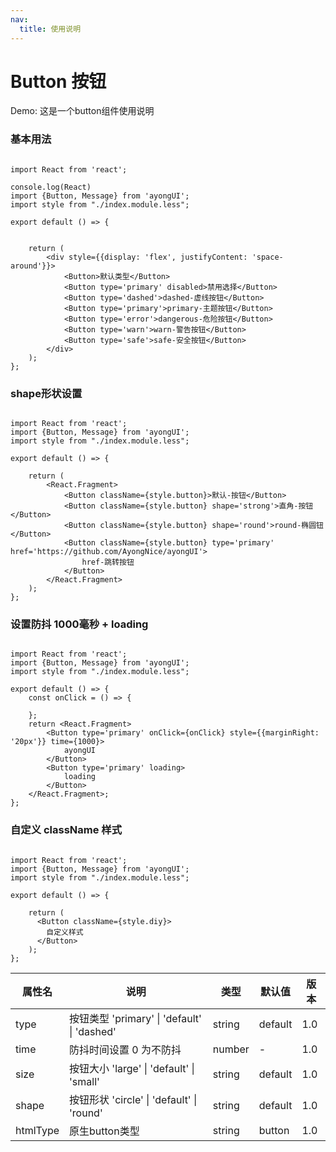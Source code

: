 ```yaml
---
nav:
  title: 使用说明
---
```


# Button 按钮


Demo:
这是一个button组件使用说明

### 基本用法

```tsx

import React from 'react';

console.log(React)
import {Button, Message} from 'ayongUI';
import style from "./index.module.less";

export default () => {


    return (
        <div style={{display: 'flex', justifyContent: 'space-around'}}>
            <Button>默认类型</Button>
            <Button type='primary' disabled>禁用选择</Button>
            <Button type='dashed'>dashed-虚线按钮</Button>
            <Button type='primary'>primary-主题按钮</Button>
            <Button type='error'>dangerous-危险按钮</Button>
            <Button type='warn'>warn-警告按钮</Button>
            <Button type='safe'>safe-安全按钮</Button>
        </div>
    );
};
```


### shape形状设置

```tsx

import React from 'react';
import {Button, Message} from 'ayongUI';
import style from "./index.module.less";

export default () => {
 
    return (
        <React.Fragment>
            <Button className={style.button}>默认-按钮</Button>
            <Button className={style.button} shape='strong'>直角-按钮</Button>
            <Button className={style.button} shape='round'>round-椭圆钮</Button>
            <Button className={style.button} type='primary' href='https://github.com/AyongNice/ayongUI'>
                href-跳转按钮
            </Button>
        </React.Fragment>
    );
};
```
### 设置防抖 1000毫秒 + loading


```tsx 

import React from 'react';
import {Button, Message} from 'ayongUI';
import style from "./index.module.less";

export default () => {
    const onClick = () => {

    };
    return <React.Fragment>
        <Button type='primary' onClick={onClick} style={{marginRight: '20px'}} time={1000}>
            ayongUI
        </Button>
        <Button type='primary' loading>
            loading
        </Button>
    </React.Fragment>;
};
```

### 自定义 className 样式

```tsx

import React from 'react';
import {Button, Message} from 'ayongUI';
import style from "./index.module.less";

export default () => {
 
    return (
      <Button className={style.diy}>
        自定义样式
      </Button>
    );
};
```



| 属性名   | 说明                                        | 类型   | 默认值  | 版本 |
| -------- | ------------------------------------------- | ------ | ------- | ---- |
| type     | 按钮类型 'primary' \| 'default' \| 'dashed' | string | default | 1.0  |
| time     | 防抖时间设置 0 为不防抖                     | number | -       | 1.0  |
| size     | 按钮大小 'large' \| 'default' \| 'small'    | string | default | 1.0  |
| shape    | 按钮形状 'circle' \| 'default' \| 'round'   | string | default | 1.0  |
| htmlType | 原生button类型                              | string | button  | 1.0  |

